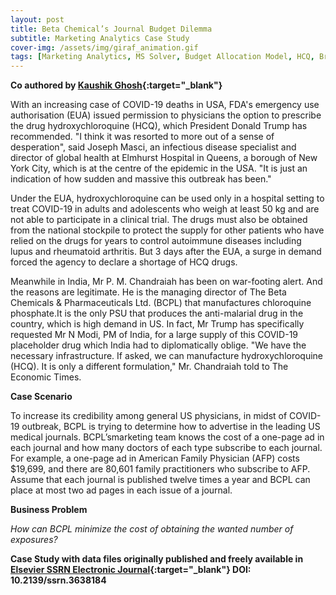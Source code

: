 ```yaml
---
layout: post
title: Beta Chemical’s Journal Budget Dilemma
subtitle: Marketing Analytics Case Study
cover-img: /assets/img/giraf_animation.gif
tags: [Marketing Analytics, MS Solver, Budget Allocation Model, HCQ, Brand Management]
---
```

**Co authored by [Kaushik Ghosh](https://papers.ssrn.com/sol3/cf_dev/AbsByAuth.cfm?per_id=4021364){:target="_blank"}**

With an increasing case of COVID-19 deaths in USA, FDA's emergency use authorisation (EUA) issued permission to physicians the option to prescribe the drug hydroxychloroquine (HCQ), which President Donald Trump has recommended. "I think it was resorted to more out of a sense of desperation", said Joseph Masci, an infectious disease specialist and director of global health at Elmhurst Hospital in Queens, a borough of New York City, which is at the centre of the epidemic in the USA. "It is just an indication of how sudden and massive this outbreak has been." 

Under the EUA, hydroxychloroquine can be used only in a hospital setting to treat COVID-19 in adults and adolescents who weigh at least 50 kg and are not able to participate in a clinical trial. The drugs must also be obtained from the national stockpile to protect the supply for other patients who have relied on the drugs for years to control autoimmune diseases including lupus and rheumatoid arthritis. But 3 days after the EUA, a surge in demand forced the agency to declare a shortage of HCQ drugs.

Meanwhile in India, Mr P. M. Chandraiah has been on war-footing alert. And the reasons are legitimate. He is the managing director of The Beta Chemicals & Pharmaceuticals Ltd. (BCPL) that manufactures chloroquine phosphate.It is the only PSU that produces the anti-malarial drug in the country, which is high
demand in US. In fact, Mr Trump has specifically requested Mr N Modi, PM of India, for a large supply of this COVID-19 placeholder drug which India had to diplomatically oblige. "We have the necessary infrastructure. If asked, we can manufacture hydroxychloroquine (HCQ). It is only a different formulation," Mr. Chandraiah told to The Economic Times. 

**Case Scenario**

To increase its credibility among general US physicians, in midst of COVID-19 outbreak, BCPL is trying to determine how to advertise in the leading US medical journals. BCPL’smarketing team knows the cost of a one-page ad in each journal and how many doctors of each type subscribe to each journal. For example, a one-page ad in American Family Physician (AFP) costs $19,699, and there are 80,601 family practitioners who subscribe to AFP. Assume that each journal is published twelve times a year and BCPL can place at most two ad pages in each issue of a journal.

**Business Problem** 

*How can BCPL minimize the cost of obtaining the wanted number of exposures?*

**Case Study with data files originally published and freely available in [Elsevier SSRN Electronic Journal](https://papers.ssrn.com/sol3/papers.cfm?abstract_id=3638184){:target="_blank"} DOI: 10.2139/ssrn.3638184**


